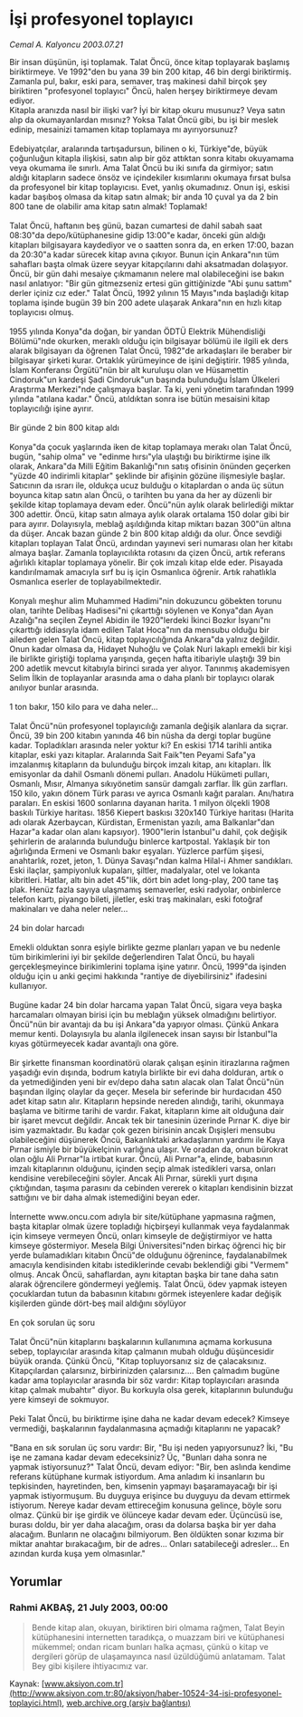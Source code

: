 # İşi profesyonel toplayıcı

*Cemal A. Kalyoncu 2003.07.21*

<div class="news-detail-text-todays">
 <div>
 </div>
 <div>
 </div>
 <div id="newsSpot">
  <font class="detail-spot">
   Bir insan düşünün, işi toplamak. Talat Öncü, önce kitap toplayarak başlamış biriktirmeye. Ve 1992"den bu yana 39 bin 200 kitap, 46 bin dergi biriktirmiş. Zamanla pul, bakır, eski para, semaver, traş makinesi dahil birçok şey biriktiren "profesyonel toplayıcı" Öncü, halen herşey biriktirmeye devam ediyor.
  </font>
 </div>
 <div id="newsText">
  <font class="detail-text">
   Kitapla aranızda nasıl bir ilişki var? İyi bir kitap okuru musunuz? Veya satın alıp da okumayanlardan mısınız? Yoksa Talat Öncü gibi, bu işi bir meslek edinip, mesainizi tamamen kitap toplamaya mı ayırıyorsunuz?
   <br/>
   <br/>
   Edebiyatçılar, aralarında tartışadursun, bilinen o ki, Türkiye"de, büyük çoğunluğun kitapla ilişkisi, satın alıp bir göz attıktan sonra kitabı okuyamama veya okumama ile sınırlı. Ama Talat Öncü bu iki sınıfa da girmiyor; satın aldığı kitapların sadece önsöz ve içindekiler kısımlarını okumaya fırsat bulsa da profesyonel bir kitap toplayıcısı. Evet, yanlış okumadınız. Onun işi, eskisi kadar başıboş olmasa da kitap satın almak; bir anda 10 çuval ya da 2 bin 800 tane de olabilir ama kitap satın almak! Toplamak!
   <br/>
   <br/>
   Talat Öncü, haftanın beş günü, bazan cumartesi de dahil sabah saat 08:30"da depo/kütüphanesine gidip 13:00"e kadar, önceki gün aldığı kitapları bilgisayara kaydediyor ve o saatten sonra da, en erken 17:00, bazan da 20:30"a kadar sürecek kitap avına çıkıyor. Bunun için Ankara"nın tüm sahafları başta olmak üzere seyyar kitapçılarını dahi aksatmadan dolaşıyor. Öncü, bir gün dahi mesaiye çıkmamanın nelere mal olabileceğini ise bakın nasıl anlatıyor: "Bir gün gitmezseniz ertesi gün gittiğinizde "Abi şunu sattım" derler içiniz cız eder." Talat Öncü, 1992 yılının 15 Mayıs"ında başladığı kitap toplama işinde bugün 39 bin 200 adete ulaşarak Ankara"nın en hızlı kitap toplayıcısı olmuş.
   <br/>
   <br/>
   1955 yılında Konya"da doğan, bir yandan ÖDTÜ Elektrik Mühendisliği Bölümü"nde okurken, meraklı olduğu için bilgisayar bölümü ile ilgili ek ders alarak bilgisayarı da öğrenen Talat Öncü, 1982"de arkadaşları ile beraber bir bilgisayar şirketi kurar. Ortaklık yürümeyince de işini değiştirir. 1985 yılında, İslam Konferansı Örgütü"nün bir alt kuruluşu olan ve Hüsamettin Cindoruk"un kardeşi Şadi Cindoruk"un başında bulunduğu İslam Ülkeleri Araştırma Merkezi"nde çalışmaya başlar. Ta ki, yeni yönetim tarafından 1999 yılında "atılana kadar." Öncü, atıldıktan sonra ise bütün mesaisini kitap toplayıcılığı işine ayırır.
   <br/>
   <br/>
   Bir günde 2 bin 800 kitap aldı
   <br/>
   <br/>
   Konya"da çocuk yaşlarında iken de kitap toplamaya merakı olan Talat Öncü, bugün, "sahip olma" ve "edinme hırsı"yla ulaştığı bu biriktirme işine ilk olarak, Ankara"da Milli Eğitim Bakanlığı"nın satış ofisinin önünden geçerken "yüzde 40 indirimli kitaplar" şeklinde bir afişinin gözüne ilişmesiyle başlar. Satıcının da ısrarı ile, oldukça ucuz bulduğu o kitaplardan o anda üç sütun boyunca kitap satın alan Öncü, o tarihten bu yana da her ay düzenli bir şekilde kitap toplamaya devam eder. Öncü"nün aylık olarak belirlediği miktar 300 adettir. Öncü, kitap satın almaya aylık olarak ortalama 150 dolar gibi bir para ayırır. Dolayısıyla, meblağ aşıldığında kitap miktarı bazan 300"ün altına da düşer. Ancak bazan günde 2 bin 800 kitap aldığı da olur. Önce sevdiği kitapları toplayan Talat Öncü, ardından yayınevi seri numarası olan her kitabı almaya başlar. Zamanla toplayıcılıkta rotasını da çizen Öncü, artık referans ağırlıklı kitaplar toplamaya yönelir. Bir çok imzalı kitap elde eder. Pisayada kandırılmamak amacıyla sırf bu iş için Osmanlıca öğrenir. Artık rahatlıkla Osmanlıca eserler de toplayabilmektedir.
   <br/>
   <br/>
   Konyalı meşhur alim Muhammed Hadimi"nin dokuzuncu göbekten torunu olan, tarihte Delibaş Hadisesi"ni çıkarttığı söylenen ve Konya"dan Ayan Azalığı"na seçilen Zeynel Abidin ile 1920"lerdeki İkinci Bozkır İsyanı"nı çıkarttığı iddiasıyla idam edilen Talat Hoca"nın da mensubu olduğu bir aileden gelen Talat Öncü, kitap toplayıcılığında Ankara"da yalnız değildir. Onun kadar olmasa da, Hidayet Nuhoğlu ve Çolak Nuri lakaplı emekli bir kişi ile birlikte giriştiği toplama yarışında, geçen hafta itibariyle ulaştığı 39 bin 200 adetlik mevcut kitabıyla birinci sırada yer alıyor. Tanınmış akademisyen Selim İlkin de toplayanlar arasında ama o daha planlı bir toplayıcı olarak anılıyor bunlar arasında.
   <br/>
   <br/>
   1 ton bakır, 150 kilo para ve daha neler...
   <br/>
   <br/>
   Talat Öncü"nün profesyonel toplayıcılığı zamanla değişik alanlara da sıçrar. Öncü, 39 bin 200 kitabın yanında 46 bin nüsha da dergi toplar bugüne kadar. Topladıkları arasında neler yoktur ki? En eskisi 1714 tarihli antika kitaplar, eski yazı kitaplar. Aralarında Sait Faik"ten Peyami Safa"ya imzalanmış kitapların da bulunduğu birçok imzalı kitap, anı kitapları. İlk emisyonlar da dahil Osmanlı dönemi pulları. Anadolu Hükümeti pulları, Osmanlı, Mısır, Almanya sıkıyönetim sansür damgalı zarflar. İlk gün zarfları. 150 kilo, yakın dönem Türk parası ve ayrıca Osmanlı kağıt paraları. Anı/hatıra paraları. En eskisi 1600 sonlarına dayanan harita. 1 milyon ölçekli 1908 baskılı Türkiye haritası. 1856 Kiepert baskısı 320x140 Türkiye haritası (Harita adı olarak Azerbaycan, Kürdistan, Ermenistan yazılı, ama Balkanlar"dan Hazar"a kadar olan alanı kapsıyor). 1900"lerin İstanbul"u dahil, çok değişik şehirlerin de aralarında bulunduğu binlerce kartpostal. Yaklaşık bir ton ağırlığında Ermeni ve Osmanlı bakır eşyaları. Yüzlerce parfüm şişesi, anahtarlık, rozet, jeton, 1. Dünya Savaşı"ndan kalma Hilal-i Ahmer sandıkları. Eski ilaçlar, şampiyonluk kupaları, şiltler, madalyalar, otel ve lokanta kibritleri. Hatlar, altı bin adet 45"lik, dört bin adet long-play, 200 tane taş plak. Henüz fazla sayıya ulaşmamış semaverler, eski radyolar, onbinlerce telefon kartı, piyango bileti, jiletler, eski traş makinaları, eski fotoğraf makinaları ve daha neler neler...
   <br/>
   <br/>
   24 bin dolar harcadı
   <br/>
   <br/>
   Emekli olduktan sonra eşiyle birlikte gezme planları yapan ve bu nedenle tüm birikimlerini iyi bir şekilde değerlendiren Talat Öncü, bu hayali gerçekleşmeyince birikimlerini toplama işine yatırır. Öncü, 1999"da işinden olduğu için u anki geçimi hakkında "rantiye de diyebilirsiniz" ifadesini kullanıyor.
   <br/>
   <br/>
   Bugüne kadar 24 bin dolar harcama yapan Talat Öncü, sigara veya başka harcamaları olmayan birisi için bu meblağın yüksek olmadığını belirtiyor. Öncü"nün bir avantajı da bu işi Ankara"da yapıyor olması. Çünkü Ankara memur kenti. Dolayısıyla bu alanla ilgilenecek insan sayısı bir İstanbul"la kıyas götürmeyecek kadar avantajlı ona göre.
   <br/>
   <br/>
   Bir şirkette finansman koordinatörü olarak çalışan eşinin itirazlarına rağmen yaşadığı evin dışında, bodrum katıyla birlikte bir evi daha dolduran, artık o da yetmediğinden yeni bir ev/depo daha satın alacak olan Talat Öncü"nün başından ilginç olaylar da geçer. Mesela bir seferinde bir hurdacıdan 450 adet kitap satın alır. Kitapların hepsinde nereden alındığı, tarihi, okunmaya başlama ve bitirme tarihi de vardır. Fakat, kitapların kime ait olduğuna dair bir işaret mevcut değildir. Ancak tek bir tanesinin üzerinde Pırnar K. diye bir isim yazmaktadır. Bu kadar çok gezen birisinin ancak Dışişleri mensubu olabileceğini düşünerek Öncü, Bakanlıktaki arkadaşlarının yardımı ile Kaya Pırnar ismiyle bir büyükelçinin varlığına ulaşır. Ve oradan da, onun bürokrat olan oğlu Ali Pırnar"la irtibat kurar. Öncü, Ali Pırnar"a, elinde, babasının imzalı kitaplarının olduğunu, içinden seçip almak istedikleri varsa, onları kendisine verebileceğini söyler. Ancak Ali Pırnar, sürekli yurt dışına çıktığından, taşıma parasını da cebinden vererek o kitapları kendisinin bizzat sattığını ve bir daha almak istemediğini beyan eder.
   <br/>
   <br/>
   İnternette www.oncu.com adıyla bir site/kütüphane yapmasına rağmen, başta kitaplar olmak üzere topladığı hiçbirşeyi kullanmak veya faydalanmak için kimseye vermeyen Öncü, onları kimseyle de değiştirmiyor ve hatta kimseye göstermiyor. Mesela Bilgi Üniversitesi"nden birkaç öğrenci hiç bir yerde bulamadıkları kitabın Öncü"de olduğunu öğrenince, faydalanabilmek amacıyla kendisinden kitabı istediklerinde cevabı beklendiği gibi "Vermem" olmuş. Ancak Öncü, sahaflardan, aynı kitaptan başka bir tane daha satın alarak öğrencilere göndermeyi yeğlemiş. Talat Öncü, ödev yapmak isteyen çocuklardan tutun da babasının kitabını görmek isteyenlere kadar değişik kişilerden günde dört-beş mail aldığını söylüyor
   <br/>
   <br/>
   En çok sorulan üç soru
   <br/>
   <br/>
   Talat Öncü"nün kitaplarını başkalarının kullanımına açmama korkusuna sebep, toplayıcılar arasında kitap çalmanın mubah olduğu düşüncesidir büyük oranda. Çünkü Öncü, "Kitap topluyorsanız siz de çalacaksınız. Kitapçılardan çalarsınız, birbirinizden çalarsınız.... Ben çalmadım bugüne kadar ama toplayıcılar arasında bir söz vardır: Kitap toplayıcıları arasında kitap çalmak mubahtır" diyor. Bu korkuyla olsa gerek, kitaplarının bulunduğu yere kimseyi de sokmuyor.
   <br/>
   <br/>
   Peki Talat Öncü, bu biriktirme işine daha ne kadar devam edecek? Kimseye vermediği, başkalarının faydalanmasına açmadığı kitaplarını ne yapacak?
   <br/>
   <br/>
   "Bana en sık sorulan üç soru vardır: Bir, "Bu işi neden yapıyorsunuz? İki, "Bu işe ne zamana kadar devam edeceksiniz? Üç, "Bunları daha sonra ne yapmak istiyorsunuz?" Talat Öncü, devam ediyor: "Bir, ben aslında kendime referans kütüphane kurmak istiyordum. Ama anladım ki insanların bu tepkisinden, hayretinden, ben, kimsenin yapmayı başaramayacağı bir işi yapmak istiyormuşum. Bu duyguya erişince bu duyguyu da devam ettirmek istiyorum. Nereye kadar devam ettireceğim konusuna gelince, böyle soru olmaz. Çünkü bir işe girdik ve ölünceye kadar devam eder. Üçüncüsü ise, burası doldu, bir yer daha alacağım, orası da dolarsa başka bir yer daha alacağım. Bunların ne olacağını bilmiyorum. Ben öldükten sonar kızıma bir miktar anahtar bırakacağım, bir de adres... Onları satabileceği adresler... En azından kurda kuşa yem olmasınlar."
   <br/>
  </font>
 </div>
 <div>
 </div>
 <div>
 </div>
</div>


## Yorumlar

### Rahmi AKBAŞ, 21 July 2003, 00:00
> Bende kitap alan, okuyan, biriktiren biri olmama rağmen, Talat Beyin kütüphanesini internetten taradıkça, o muazzam biri ve kütüphanesi mükemmel; ondan ricam bunları halka açması, çünkü o kitap ve dergileri görüp de ulaşamayınca nasıl üzüldüğümü anlatamam. Talat Bey gibi kişilere ihtiyacımız var. 

Kaynak: [www.aksiyon.com.tr](http://www.aksiyon.com.tr:80/aksiyon/haber-10524-34-isi-profesyonel-toplayici.html), [web.archive.org (arşiv bağlantısı)](http://web.archive.org/web/20120825095332/http://www.aksiyon.com.tr:80/aksiyon/haber-10524-34-isi-profesyonel-toplayici.html)
